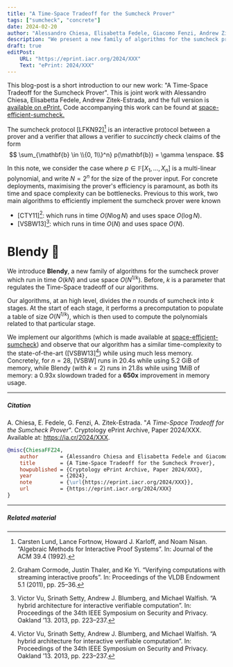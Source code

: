 ```yaml
---
title: "A Time-Space Tradeoff for the Sumcheck Prover"
tags: ["sumcheck", "concrete"]
date: 2024-02-20
author: "Alessandro Chiesa, Elisabetta Fedele, Giacomo Fenzi, Andrew Zitek-Estrada"
description: "We present a new family of algorithms for the sumcheck protocol prover that offer new time-space tradeoffs."
draft: true
editPost:
    URL: "https://eprint.iacr.org/2024/XXX"
    Text: "ePrint: 2024/XXX"
---
```

This blog-post is a short introduction to our new work: "A Time-Space Tradeoff for the Sumcheck Prover". This is joint work with Alessandro Chiesa, Elisabetta Fedele, Andrew Zitek-Estrada, and the full version is [available on ePrint.](https://eprint.iacr.org/2024/XXX) Code accompanying this work can be found at [space-efficient-sumcheck.](https://github.com/compsec-epfl/space-efficient-sumcheck)

The sumcheck protocol [LFKN92][^sumcheck] is an interactive protocol between a prover and a verifier that allows a verifier to _succinctly_ check claims of the form
$$ \sum_{\mathbf{b} \in \\{0, 1\\}^n} p(\mathbf{b}) = \gamma \enspace. $$

In this note, we consider the case where $p \in \mathbb{F}[X_1, \dots, X_n]$ is a multi-linear polynomial, and write $N = 2^n$ for the size of the prover input. 
For concrete deployments, maximising the prover's efficiency is paramount, as both its time and space complexity can be bottlenecks.
Previous to this work, two main algorithms to efficiently implement the sumcheck prover were known
- [CTY11][^CTY]: which runs in time $O(N \log N)$ and uses space $O(\log N)$.
- [VSBW13][^VSBW]: which runs in time $O(N)$ and uses space $O(N)$.

# Blendy 🍹
We introduce **Blendy**, a new family of algorithms for the sumcheck prover which run in time $O(k N)$ and use space $O(N^{1/k})$. Before, $k$ is a parameter that regulates the Time-Space tradeoff of our algorithms.

Our algorithms, at an high level, divides the $n$ rounds of sumcheck into $k$ stages. At the start of each stage, it performs a precomputation to populate a table of size $O(N^{1/k})$, which is then used to compute the polynomials related to that particular stage.

We implement our algorithms (which is made available at [space-efficient-sumcheck](https://github.com/compsec-epfl/space-efficient-sumcheck/)) and observe that our algorithm has a similar time-complexity to the state-of-the-art ([VSBW13][^VSBW]) while using much less memory. Concretely, for $n = 28$, [VSBW] runs in 20.4s while using 5.2 GiB of memory, while Blendy (with $k = 2$) runs in 21.8s while using 1MiB of memory: a 0.93x slowdown traded for a **650x** improvement in memory usage.

---
##### Citation

A. Chiesa, E. Fedele, G. Fenzi, A. Zitek-Estrada. "_A Time-Space Tradeoff for the Sumcheck Prover_". Cryptology ePrint Archive, Paper 2024/XXX. Available at: https://ia.cr/2024/XXX.

```BibTeX
@misc{ChiesaFFZ24,
	author       = {Alessandro Chiesa and Elisabetta Fedele and Giacomo Fenzi and Andrew Zitek-Estrada},
	title        = {A Time-Space Tradeoff for the Sumcheck Prover},
	howpublished = {Cryptology ePrint Archive, Paper 2024/XXX},
	year         = {2024},
	note         = {\url{https://eprint.iacr.org/2024/XXX}},
	url          = {https://eprint.iacr.org/2024/XXX}
}
```

---
##### Related material

[^sumcheck]: Carsten Lund, Lance Fortnow, Howard J. Karloff, and Noam Nisan. “Algebraic Methods for Interactive Proof Systems”. In: Journal of the ACM 39.4 (1992).
[^CTY]: Graham Cormode, Justin Thaler, and Ke Yi. “Verifying computations with streaming interactive proofs”. In: Proceedings of the VLDB Endowment 5.1 (2011), pp. 25–36.
[^VSBW]: Victor Vu, Srinath Setty, Andrew J. Blumberg, and Michael Walfish. “A hybrid architecture for interactive verifiable computation”. In: Proceedings of the 34th IEEE Symposium on Security and Privacy. Oakland ’13. 2013, pp. 223–237.
